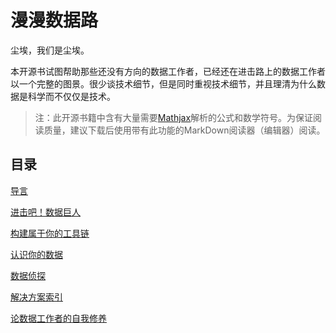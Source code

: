 # 漫漫数据路



尘埃，我们是尘埃。

本开源书试图帮助那些还没有方向的数据工作者，已经还在进击路上的数据工作者以一个完整的图景。很少谈技术细节，但是同时重视技术细节，并且理清为什么数据是科学而不仅仅是技术。

>  注：此开源书籍中含有大量需要[Mathjax](https://www.mathjax.org/)解析的公式和数学符号。为保证阅读质量，建议下载后使用带有此功能的MarkDown阅读器（编辑器）阅读。



## 目录

[导言](./导言.md)

[进击吧！数据巨人](./进击吧！数据巨人.md)

[构建属于你的工具链](./构建属于你的工具链.md)

[认识你的数据](./认识你的数据.md)

[数据侦探](./数据侦探.md)

[解决方案索引](./解决方案索引.md)

[论数据工作者的自我修养](./论数据工作者的自我修养.md)





